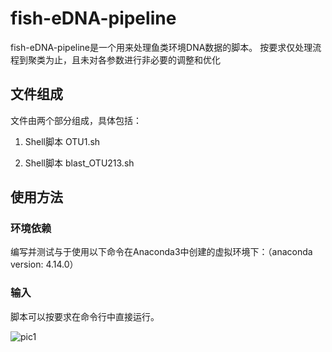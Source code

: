 # fish-eDNA-pipeline
fish-eDNA-pipeline是一个用来处理鱼类环境DNA数据的脚本。
按要求仅处理流程到聚类为止，且未对各参数进行非必要的调整和优化

## 文件组成

文件由两个部分组成，具体包括：

1. Shell脚本 OTU1.sh

2. Shell脚本 blast_OTU213.sh


## 使用方法

### 环境依赖

编写并测试与于使用以下命令在Anaconda3中创建的虚拟环境下：（anaconda version: 4.14.0）

### 输入

脚本可以按要求在命令行中直接运行。

![pic1](https://journals.plos.org/ploscompbiol/article/figure/image?size=large&id=10.1371/journal.pcbi.1005404.g002)
